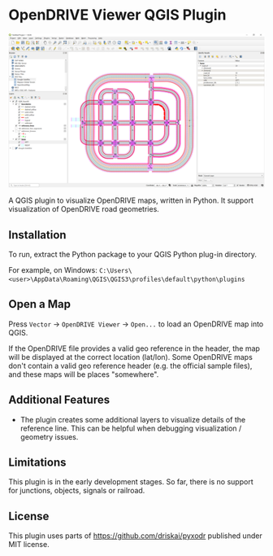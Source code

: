 # OpenDRIVE Viewer QGIS Plugin

![](img/sample-loaded-in-qgis.png)

A QGIS plugin to visualize OpenDRIVE maps, written in Python.
It support visualization of OpenDRIVE road geometries.


## Installation

To run, extract the Python package to your QGIS Python plug-in directory.

For example, on Windows:
`C:\Users\<user>\AppData\Roaming\QGIS\QGIS3\profiles\default\python\plugins`


## Open a Map

Press `Vector` -> `OpenDRIVE Viewer` -> `Open...` to load an OpenDRIVE map into QGIS.

If the OpenDRIVE file provides a valid geo reference in the header, the map will be displayed at the correct location (lat/lon).
Some OpenDRIVE maps don't contain a valid geo reference header (e.g. the official sample files), and these maps will be places "somewhere".


## Additional Features

- The plugin creates some additional layers to visualize details of the reference line. This can be helpful when debugging visualization / geometry issues.


## Limitations

This plugin is in the early development stages. So far, there is no support for junctions, objects, signals or railroad.

## License

This plugin uses parts of https://github.com/driskai/pyxodr published under MIT license.
